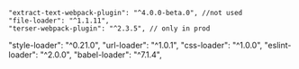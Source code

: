     "extract-text-webpack-plugin": "^4.0.0-beta.0", //not used
    "file-loader": "^1.1.11",
    "terser-webpack-plugin": "^2.3.5", // only in prod

"style-loader": "^0.21.0",
"url-loader": "^1.0.1",
"css-loader": "^1.0.0",
"eslint-loader": "^2.0.0",
"babel-loader": "^7.1.4",
